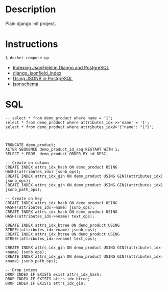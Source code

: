 # Description

Plain django init project.

# Instructions

```bash
$ docker-compose up
```

- [Indexing JsonField in Django and PostgreSQL](https://medium.com/analytics-vidhya/indexing-jsonfield-in-django-and-postgresql-89b7571df830)
- [django_jsonfield_index](https://github.com/abtinmo/django_jsonfield_index)
- [Using JSONB in PostgreSQL](https://dev.to/scalegrid/using-jsonb-in-postgresql-how-to-effectively-store-index-json-data-in-postgresql-5d7e)
- [jsonschema](https://python-jsonschema.readthedocs.io/en/stable/)

# SQL

```
-- select * from demo_product where name = '1';
select * from demo_product where attributes_idx->>'name' = '1';
select * from demo_product where attributes_idx@>'{"name": "1"}';



TRUNCATE demo_product;
ALTER SEQUENCE demo_product_id_seq RESTART WITH 1;
SELECT * FROM  demo_product ORDER BY id DESC;

-- Create on column
CREATE INDEX attrs_idx_hash ON demo_product USING HASH((attributes_idx) jsonb_ops);
CREATE INDEX attrs_idx_gin ON demo_product USING GIN((attributes_idx) jsonb_ops);
CREATE INDEX attrs_idx_gin ON demo_product USING GIN((attributes_idx) jsonb_path_ops);

-- Create on key
CREATE INDEX attrs_idx_hash ON demo_product USING HASH((attributes_idx->name) jsonb_ops);
CREATE INDEX attrs_idx_hash ON demo_product USING HASH((attributes_idx->>name) text_ops);

CREATE INDEX attrs_idx_btree ON demo_product USING BTREE((attributes_idx->name) jsonb_ops);
CREATE INDEX attrs_idx_btree ON demo_product USING BTREE((attributes_idx->>name) text_ops);

CREATE INDEX attrs_idx_gin ON demo_product USING GIN((attributes_idx->name) jsonb_ops);
CREATE INDEX attrs_idx_gin ON demo_product USING GIN((attributes_idx->name) jsonb_path_ops);

-- Drop indexs
DROP INDEX IF EXISTS exist attrs_idx_hash;
DROP INDEX IF EXISTS attrs_idx_btree;
DROP INDEX IF EXISTS attrs_idx_gin;
```
